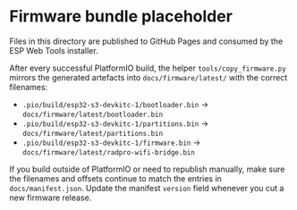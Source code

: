 # Firmware bundle placeholder

Files in this directory are published to GitHub Pages and consumed by the ESP Web Tools installer.

After every successful PlatformIO build, the helper `tools/copy_firmware.py` mirrors the generated artefacts into `docs/firmware/latest/` with the correct filenames:

- `.pio/build/esp32-s3-devkitc-1/bootloader.bin` → `docs/firmware/latest/bootloader.bin`
- `.pio/build/esp32-s3-devkitc-1/partitions.bin` → `docs/firmware/latest/partitions.bin`
- `.pio/build/esp32-s3-devkitc-1/firmware.bin` → `docs/firmware/latest/radpro-wifi-bridge.bin`

If you build outside of PlatformIO or need to republish manually, make sure the filenames and offsets continue to match the entries in `docs/manifest.json`. Update the manifest `version` field whenever you cut a new firmware release.
